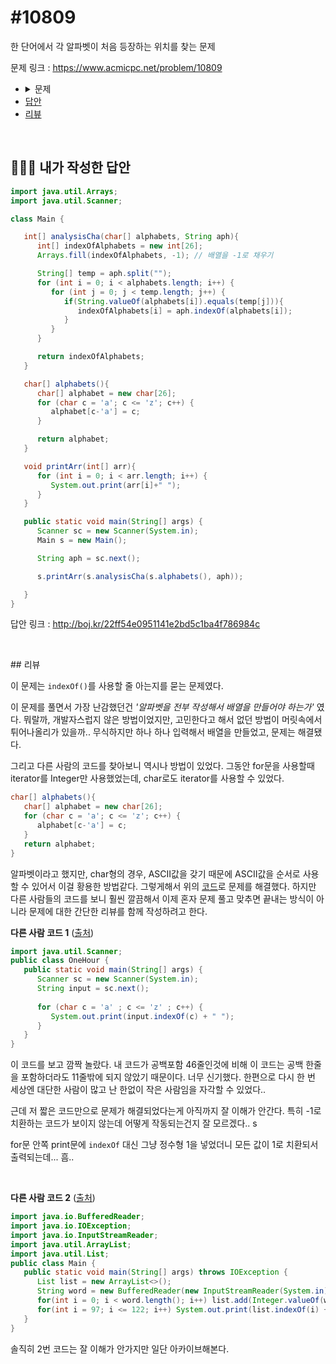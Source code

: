# #10809

한 단어에서 각 알파벳이 처음 등장하는 위치를 찾는 문제

문제 링크 : https://www.acmicpc.net/problem/10809

<ul>
	<li>
		<details>
    <summary>문제</summary>
    <h3>문제</h3>
    알파벳 소문자로만 이루어진 단어 S가 주어진다. 각각의 알파벳에 대해서, 단어에 포함되어 있는 경우에는 처음 등장하는 위치를, 포함되어 있지 않은 경우에는 -1을 출력하는 프로그램을 작성하시오.
    <h3>입력</h3>
    첫째 줄에 단어 S가 주어진다. 단어의 길이는 100을 넘지 않으며, 알파벳 소문자로만 이루어져 있다.
    <h3>출력</h3>
    각각의 알파벳에 대해서, a가 처음 등장하는 위치, b가 처음 등장하는 위치, ... z가 처음 등장하는 위치를 공백으로 구분해서 출력한다.<br>
    만약, 어떤 알파벳이 단어에 포함되어 있지 않다면 -1을 출력한다. 단어의 첫 번째 글자는 0번째 위치이고, 두 번째 글자는 1번째 위치이다. 		
    <h3>예제 입력 1</h3>
    <code>baekjoon</code>
    <h3>예제 출력 1</h3>
    <code>
    1 0 -1 -1 2 -1 -1 -1 -1 4 3 -1 -1 7 5 -1 -1 -1 -1 -1 -1 -1 -1 -1 -1 -1
    </code>
    </details>
	</li>
	<li><a href="#answer">답안</a></li>
	<li><a href="#review">리뷰</a></li>
</ul>
<br>

## <a name="answer"></a>🙆🏻‍♂️ 내가 작성한 답안

```java
import java.util.Arrays;
import java.util.Scanner;

class Main {

   int[] analysisCha(char[] alphabets, String aph){
      int[] indexOfAlphabets = new int[26];
      Arrays.fill(indexOfAlphabets, -1); // 배열을 -1로 채우기

      String[] temp = aph.split("");
      for (int i = 0; i < alphabets.length; i++) {
         for (int j = 0; j < temp.length; j++) {
            if(String.valueOf(alphabets[i]).equals(temp[j])){
               indexOfAlphabets[i] = aph.indexOf(alphabets[i]);
            }
         }
      }

      return indexOfAlphabets;
   }

   char[] alphabets(){
      char[] alphabet = new char[26];
      for (char c = 'a'; c <= 'z'; c++) {
         alphabet[c-'a'] = c;
      }

      return alphabet;
   }

   void printArr(int[] arr){
      for (int i = 0; i < arr.length; i++) {
         System.out.print(arr[i]+" ");
      }
   }

   public static void main(String[] args) {
      Scanner sc = new Scanner(System.in);
      Main s = new Main();

      String aph = sc.next();

      s.printArr(s.analysisCha(s.alphabets(), aph));

   }
}
```

답안 링크 : http://boj.kr/22ff54e0951141e2bd5c1ba4f786984c

<br>

##<a name="review"></a> 리뷰

이 문제는 `indexOf()`를 사용할 줄 아는지를 묻는 문제였다.

이 문제를 풀면서 가장 난감했던건 *'알파벳을 전부 작성해서 배열을 만들어야 하는가'* 였다. 뭐랄까, 개발자스럽지 않은 방법이었지만, 고민한다고 해서 없던 방법이 머릿속에서 튀어나올리가 있을까.. 무식하지만 하나 하나 입력해서 배열을 만들었고, 문제는 해결됐다. 

그리고 다른 사람의 코드를 찾아보니 역시나 방법이 있었다. 그동안 for문을 사용할때 iterator를 Integer만 사용했었는데, char로도 iterator를 사용할 수 있었다. 

```java
char[] alphabets(){
   char[] alphabet = new char[26];
   for (char c = 'a'; c <= 'z'; c++) {
      alphabet[c-'a'] = c;
   }
   return alphabet;
}
```

알파벳이라고 했지만, char형의 경우, ASCII값을 갖기 때문에 ASCII값을 순서로 사용할 수 있어서 이걸 황용한 방법같다. 그렇게해서 위의 [코드](#answer)로 문제를 해결했다. 하지만 다른 사람들의 코드를 보니 훨씬 깔끔해서 이제 혼자 문제 풀고 맞추면 끝내는 방식이 아니라 문제에 대한 간단한 리뷰를 함께 작성하려고 한다.

**다른 사람 코드 1** ([출처](https://devpouch.tistory.com/13))

```java
import java.util.Scanner;
public class OneHour {
   public static void main(String[] args) {
      Scanner sc = new Scanner(System.in);
      String input = sc.next();
             
      for (char c = 'a' ; c <= 'z' ; c++) {
         System.out.print(input.indexOf(c) + " ");
      }
   }
}
```

이 코드를 보고 깜짝 놀랐다. 내 코드가 공백포함 46줄인것에 비해 이 코드는 공백 한줄을 포함하더라도 11줄밖에 되지 않았기 때문이다. 너무 신기했다. 한편으로 다시 한 번 세상엔 대단한 사람이 많고 난 한없이 작은 사람임을 자각할 수 있었다..

근데 저 짧은 코드만으로 문제가 해결되었다는게 아직까지 잘 이해가 안간다. 특히 -1로 치환하는 코드가 보이지 않는데 어떻게 작동되는건지 잘 모르겠다.. s

for문 안쪽 print문에 `indexOf` 대신 그냥 정수형 1을 넣었더니 모든 값이 1로 치환되서 출력되는데... 흠..

<br>

**다른 사람 코드 2** ([출처](https://geehye.github.io/baekjoon-10809/#))

```java
import java.io.BufferedReader;
import java.io.IOException;
import java.io.InputStreamReader;
import java.util.ArrayList;
import java.util.List;
public class Main {
   public static void main(String[] args) throws IOException {
      List list = new ArrayList<>();
      String word = new BufferedReader(new InputStreamReader(System.in)).readLine();
      for(int i = 0; i < word.length(); i++) list.add(Integer.valueOf(word.charAt(i)));		
      for(int i = 97; i <= 122; i++) System.out.print(list.indexOf(i) + " ");
   }
}
```

솔직히 2번 코드는 잘 이해가 안가지만 일단 아카이브해본다.

<br>